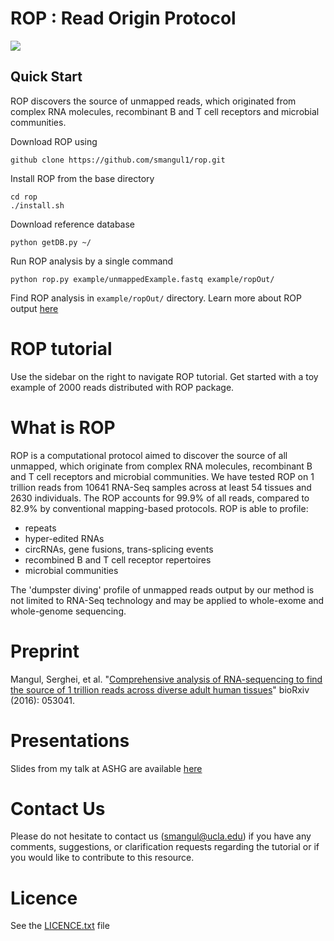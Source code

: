 #  ROP : Read Origin Protocol 

![](https://github.com/smangul1/rop/blob/master/docs/rop.png)


## Quick Start 
ROP discovers the source of unmapped reads, which originated from complex RNA molecules, recombinant B and T cell receptors and microbial communities.
 
Download ROP using 
```
github clone https://github.com/smangul1/rop.git
```
Install ROP from the base directory

```
cd rop
./install.sh
```

Download reference database 
```
python getDB.py ~/
```

Run ROP analysis by a single command

```
python rop.py example/unmappedExample.fastq example/ropOut/
```

Find ROP analysis in `example/ropOut/` directory. Learn more about ROP output  [here](https://github.com/smangul1/rop/wiki/ROP-output-details) 

# ROP tutorial

Use the sidebar on the right to navigate ROP tutorial. Get started with a toy example of 2000 reads distributed with ROP package. 

# What is ROP

ROP is a computational protocol aimed to discover the source of all unmapped, which originate from complex RNA molecules, recombinant B and T cell receptors and microbial communities. We have tested ROP on 1 trillion reads from 10641 RNA-Seq samples across at least 54 tissues and 2630 individuals.  The ROP accounts for 99.9% of all reads, compared to 82.9% by conventional mapping-based protocols. ROP is able to profile: 
- repeats
- hyper-edited RNAs
- circRNAs, gene fusions, trans-splicing events
- recombined B and T cell receptor repertoires
- microbial communities

The 'dumpster diving' profile of unmapped reads output by our method is not limited to RNA-Seq technology and may be applied to whole-exome and whole-genome sequencing.


# Preprint 


Mangul, Serghei, et al. "[Comprehensive analysis of RNA-sequencing to find the source of 1 trillion reads across diverse adult human tissues](http://biorxiv.org/content/early/2017/06/12/053041)" bioRxiv (2016): 053041.

# Presentations

Slides from my talk at ASHG are available [here](https://sergheimangul.files.wordpress.com/2016/10/ashg2016_public.pdf) 

# Contact Us

Please do not hesitate to contact us (smangul@ucla.edu) if you have any comments, suggestions, or clarification requests regarding the tutorial or if you would like to contribute to this resource.

# Licence

See the [LICENCE.txt](https://github.com/smangul1/rop/blob/master/LICENSE.txt) file




